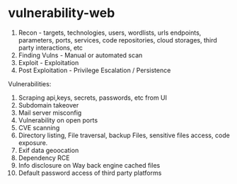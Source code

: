# vulnerability-web

1. Recon - targets, technologies, users, wordlists, urls endpoints, parameters, ports, services, code repositories, cloud storages, third party interactions, etc
2. Finding Vulns - Manual or automated scan
3. Exploit - Exploitation
4. Post Exploitation - Privilege Escalation / Persistence



Vulnerabilities:

1. Scraping api,keys, secrets, passwords, etc from UI
2. Subdomain takeover
3. Mail server misconfig
4. Vulnerability on open ports
5. CVE scanning
6. Directory listing, File traversal, backup Files, sensitive files access, code exposure.
7. Exif data geoocation
8. Dependency RCE
9. Info disclosure on Way back engine cached files
10. Default password access of third party platforms
